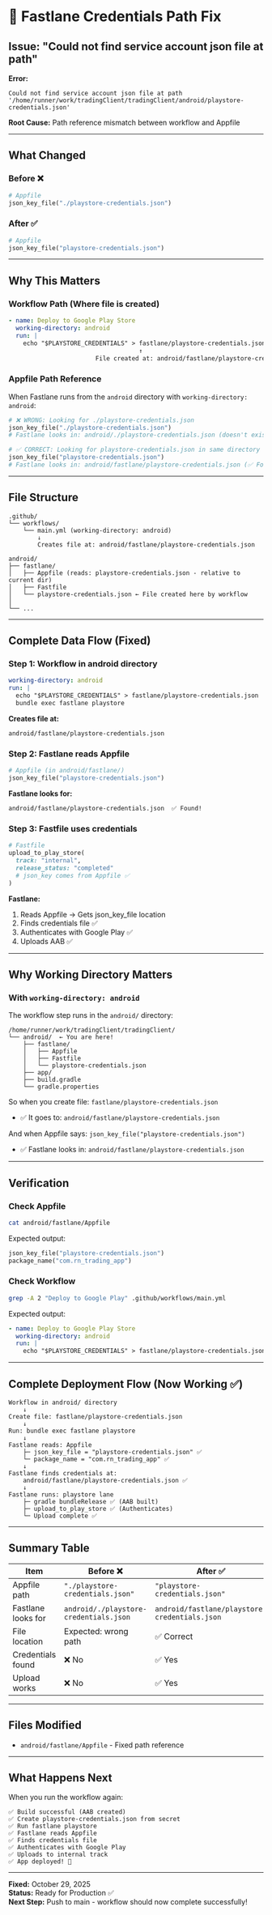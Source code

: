# 🔧 Fastlane Credentials Path Fix

## Issue: "Could not find service account json file at path"

**Error:**
```
Could not find service account json file at path 
'/home/runner/work/tradingClient/tradingClient/android/playstore-credentials.json'
```

**Root Cause:** Path reference mismatch between workflow and Appfile

---

## What Changed

### Before ❌
```ruby
# Appfile
json_key_file("./playstore-credentials.json")
```

### After ✅
```ruby
# Appfile
json_key_file("playstore-credentials.json")
```

---

## Why This Matters

### Workflow Path (Where file is created)
```yaml
- name: Deploy to Google Play Store
  working-directory: android
  run: |
    echo "$PLAYSTORE_CREDENTIALS" > fastlane/playstore-credentials.json
                                    ↑
                        File created at: android/fastlane/playstore-credentials.json
```

### Appfile Path Reference
When Fastlane runs from the `android` directory with `working-directory: android`:

```ruby
# ❌ WRONG: Looking for ./playstore-credentials.json
json_key_file("./playstore-credentials.json")
# Fastlane looks in: android/./playstore-credentials.json (doesn't exist!)

# ✅ CORRECT: Looking for playstore-credentials.json in same directory
json_key_file("playstore-credentials.json")
# Fastlane looks in: android/fastlane/playstore-credentials.json (✅ Found!)
```

---

## File Structure

```
.github/
└── workflows/
    └── main.yml (working-directory: android)
        ↓
        Creates file at: android/fastlane/playstore-credentials.json

android/
├── fastlane/
│   ├── Appfile (reads: playstore-credentials.json - relative to current dir)
│   ├── Fastfile
│   └── playstore-credentials.json ← File created here by workflow
│
└── ...
```

---

## Complete Data Flow (Fixed)

### Step 1: Workflow in android directory
```yaml
working-directory: android
run: |
  echo "$PLAYSTORE_CREDENTIALS" > fastlane/playstore-credentials.json
  bundle exec fastlane playstore
```

**Creates file at:**
```
android/fastlane/playstore-credentials.json
```

### Step 2: Fastlane reads Appfile
```ruby
# Appfile (in android/fastlane/)
json_key_file("playstore-credentials.json")
```

**Fastlane looks for:**
```
android/fastlane/playstore-credentials.json  ✅ Found!
```

### Step 3: Fastfile uses credentials
```ruby
# Fastfile
upload_to_play_store(
  track: "internal",
  release_status: "completed"
  # json_key comes from Appfile ✅
)
```

**Fastlane:**
1. Reads Appfile → Gets json_key_file location
2. Finds credentials file ✅
3. Authenticates with Google Play ✅
4. Uploads AAB ✅

---

## Why Working Directory Matters

### With `working-directory: android`

The workflow step runs in the `android/` directory:

```
/home/runner/work/tradingClient/tradingClient/
└── android/  ← You are here!
    ├── fastlane/
    │   ├── Appfile
    │   ├── Fastfile
    │   └── playstore-credentials.json
    ├── app/
    ├── build.gradle
    └── gradle.properties
```

So when you create file: `fastlane/playstore-credentials.json`
- ✅ It goes to: `android/fastlane/playstore-credentials.json`

And when Appfile says: `json_key_file("playstore-credentials.json")`
- ✅ Fastlane looks in: `android/fastlane/playstore-credentials.json`

---

## Verification

### Check Appfile
```bash
cat android/fastlane/Appfile
```

Expected output:
```ruby
json_key_file("playstore-credentials.json")
package_name("com.rn_trading_app")
```

### Check Workflow
```bash
grep -A 2 "Deploy to Google Play" .github/workflows/main.yml
```

Expected output:
```yaml
- name: Deploy to Google Play Store
  working-directory: android
  run: |
    echo "$PLAYSTORE_CREDENTIALS" > fastlane/playstore-credentials.json
```

---

## Complete Deployment Flow (Now Working ✅)

```
Workflow in android/ directory
    ↓
Create file: fastlane/playstore-credentials.json
    ↓
Run: bundle exec fastlane playstore
    ↓
Fastlane reads: Appfile
    ├─ json_key_file = "playstore-credentials.json" ✅
    └─ package_name = "com.rn_trading_app" ✅
    ↓
Fastlane finds credentials at:
    android/fastlane/playstore-credentials.json ✅
    ↓
Fastlane runs: playstore lane
    ├─ gradle bundleRelease ✅ (AAB built)
    ├─ upload_to_play_store ✅ (Authenticates)
    └─ Upload complete ✅
```

---

## Summary Table

| Item | Before ❌ | After ✅ |
|------|-----------|----------|
| Appfile path | `"./playstore-credentials.json"` | `"playstore-credentials.json"` |
| Fastlane looks for | `android/./playstore-credentials.json` | `android/fastlane/playstore-credentials.json` |
| File location | Expected: wrong path | ✅ Correct |
| Credentials found | ❌ No | ✅ Yes |
| Upload works | ❌ No | ✅ Yes |

---

## Files Modified

- `android/fastlane/Appfile` - Fixed path reference

---

## What Happens Next

When you run the workflow again:

```
✅ Build successful (AAB created)
✅ Create playstore-credentials.json from secret
✅ Run fastlane playstore
✅ Fastlane reads Appfile
✅ Finds credentials file
✅ Authenticates with Google Play
✅ Uploads to internal track
✅ App deployed! 🎉
```

---

**Fixed:** October 29, 2025  
**Status:** Ready for Production ✅  
**Next Step:** Push to main - workflow should now complete successfully!
